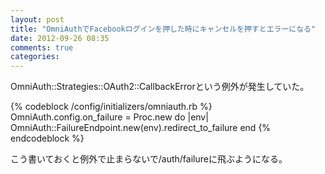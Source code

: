 ```yaml
---
layout: post
title: "OmniAuthでFacebookログインを押した時にキャンセルを押すとエラーになる"
date: 2012-09-26 08:35
comments: true
categories:
---
```


OmniAuth::Strategies::OAuth2::CallbackErrorという例外が発生していた。

{% codeblock /config/initializers/omniauth.rb %}
OmniAuth.config.on_failure = Proc.new do |env|
  OmniAuth::FailureEndpoint.new(env).redirect_to_failure
end
{% endcodeblock %}

こう書いておくと例外で止まらないで/auth/failureに飛ぶようになる。
